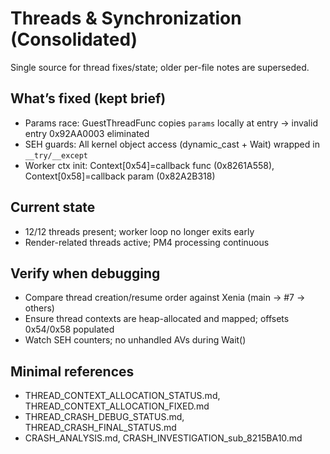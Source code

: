 # Threads & Synchronization (Consolidated)

Single source for thread fixes/state; older per-file notes are superseded.

## What’s fixed (kept brief)
- Params race: GuestThreadFunc copies `params` locally at entry → invalid entry 0x92AA0003 eliminated
- SEH guards: All kernel object access (dynamic_cast + Wait) wrapped in `__try/__except`
- Worker ctx init: Context[0x54]=callback func (0x8261A558), Context[0x58]=callback param (0x82A2B318)

## Current state
- 12/12 threads present; worker loop no longer exits early
- Render-related threads active; PM4 processing continuous

## Verify when debugging
- Compare thread creation/resume order against Xenia (main → #7 → others)
- Ensure thread contexts are heap-allocated and mapped; offsets 0x54/0x58 populated
- Watch SEH counters; no unhandled AVs during Wait()

## Minimal references
- THREAD_CONTEXT_ALLOCATION_STATUS.md, THREAD_CONTEXT_ALLOCATION_FIXED.md
- THREAD_CRASH_DEBUG_STATUS.md, THREAD_CRASH_FINAL_STATUS.md
- CRASH_ANALYSIS.md, CRASH_INVESTIGATION_sub_8215BA10.md
